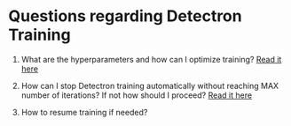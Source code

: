 # Questions regarding Detectron Training

1. What are the hyperparameters and how can I optimize training? [Read it here](hyperparameters.md)

2. How can I stop Detectron training automatically without reaching MAX number of iterations? If not how should I proceed? [Read it here](earlyStopping.md)

3. How to resume training if needed?



